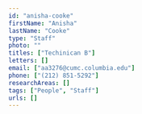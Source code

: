 ```yaml
---
id: "anisha-cooke"
firstName: "Anisha"
lastName: "Cooke"
type: "Staff"
photo: ""
titles: ["Techinican B"]
letters: []
email: ["aa3276@cumc.columbia.edu"]
phone: ["(212) 851-5292"]
researchAreas: []
tags: ["People", "Staff"]
urls: []
---
```


